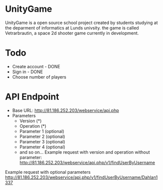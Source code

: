 # UnityGame

UnityGame is a open source school project created by students studying at the deparment of informatics at Lunds univsity. the game is called Vetrarbrautin, a space 2d shooter game currently in development.


# Todo
* Create account - DONE
* Sign in - DONE
* Choose number of players

# API Endpoint
 - Base URL: http://81.186.252.203/webservice/api.php
 - Parameters
    - Version (*)
    - Operation (*)
    - Parameter 1 (optional)
    - Parameter 2 (optional)
    - Parameter 3 (optional)
    - Parameter 4 (optional)
    - and so on...
Example request with version and operation without parameter: 
http://81.186.252.203/webservice/api.php/v1/findUserByUsername

Example request with optional parameters
http://81.186.252.203/webservice/api.php/v1/findUserByUsername/Dahlan1337
